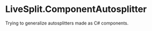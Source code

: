 LiveSplit.ComponentAutosplitter
=================

Trying to generalize autosplitters made as C# components.
